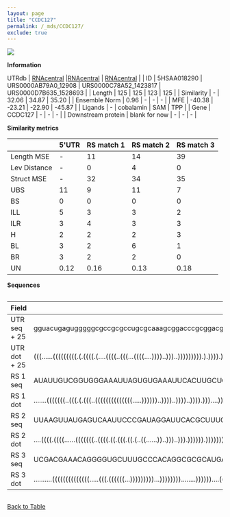 ```yaml
---
layout: page
title: "CCDC127"
permalink: /_mds/CCDC127/
exclude: true
---
```




![](../../alns_9.28.22/aln_5HSAA018290_0.997.png?raw=true)


**Information**
<div style="overflow-x:auto;" markdown="block>
| | 5'UTR       | RS match 1   | RS match 2  | RS match 3 |
| ---- | ----------- | ----------- | ----------- | ----------- |
| Link | <a href="http://utrdb.ba.itb.cnr.it/getutr/5HSAA018290/1" target="_blank" rel="noopener noreferrer">UTRdb</a>   | <a href="https://rnacentral.org/rna/URS0000AB79A0/12908" target="_blank" rel="noopener noreferrer">RNAcentral</a>     |<a href="https://rnacentral.org/rna/URS0000C78A52/1423817" target="_blank" rel="noopener noreferrer">RNAcentral</a>  | <a href="https://rnacentral.org/rna/URS0000D7B635/1528693" target="_blank" rel="noopener noreferrer">RNAcentral</a>   |
| ID | 5HSAA018290     | URS0000AB79A0_12908     | URS0000C78A52_1423817     | URS0000D7B635_1528693     |
| Length | 125     |  125    | 123   |  125    |
| Similarity | - | 32.06 | 34.87 | 35.20 |
| Ensemble Norm | 0.96 | - | - | - |
| MFE | -40.38 | -23.21 | -22.90 | -45.87 |
| Ligands | - | cobalamin | SAM | TPP |
| Gene | CCDC127 | - | - | - |
| Downstream protein | blank for now    |    -    | -  | - |
</div>

**Similarity metrics**

| | 5'UTR       | RS match 1   | RS match 2  | RS match 3 |
| ---- | ----------- | ----------- | ----------- | ----------- |
| Length MSE | - | 11 | 14 | 39 |
| Lev Distance | - | 0 | 4 | 0 |
| Struct MSE | - | 32 | 34 | 35 |
| UBS| 11 | 9 | 11 | 7 |
| BS | 0 | 0 | 0 | 0 |
| ILL | 5 | 3 | 3 | 2 |
| ILR | 3 | 4 | 3 | 3 |
| H | 2 | 2 | 2 | 3 |
| BL | 3 | 2 | 6 | 1 |
| BR | 3 | 2 | 2 | 0 |
| UN | 0.12 | 0.16 | 0.13 | 0.18 |

**Sequences**


<div style="overflow-x:auto;">

<table>
<colgroup>
<col width="30%" />
<col width="70%" />
</colgroup>
<thead>
<tr class="header">
<th>Field</th>
<th>Description</th>
</tr>
</thead>
<tbody>
<tr>
<td markdown="span">UTR seq + 25 </td>
<td markdown="span"> gguacugagugggggcgccgcgccugcgcaaagcggacccgcggacgguggcguuaagggaacgcugaggucccgcgcuccccgaccgagguauaucuccATGAATAACCTAAATGATCCCCCAA </td>
</tr>
<tr>
<td markdown="span">UTR dot + 25  </td>
<td markdown="span"> (((......(((((((((.(.((((.(....((((..(((...((((....))))..)))..))))))))).).)))).)))))))).((((...((.....))...))))..............
</td>
</tr>


<tr>
<td markdown="span">RS 1 seq </td>
<td markdown="span"> AUAUUGUCGGUGGGAAAUUAGUGUGAAAUUCACUUGCUGUUCCUGCAACGGUUAAAGUCCGAAUGCCACCCAAUAAAGUCCGCUGUGAAUGAAGGCCAGGAAAAGUCUAAUUCUACAAUGAAAAA
</td>
</tr>


<tr>
<td markdown="span">RS 1 dot </td>
<td markdown="span"> .......(((((((..(((.(.(((..((((((((((((((.....))))))..))))..))))..)))).)))....))))))).((((..((((........)))).))))............
</td>
</tr>


<tr>
<td markdown="span">RS 2 seq </td>
<td markdown="span"> UUAAGUUAUGAGUCAAUUCCCGAUAGGAUUCACGCUUUGACGUGAAGCUGCCUUGUAACCGAACGACGUUGAGAUUAUCGGUCAACUCUGACGUCCACCAUAUCUAGGGGGAAUAUUCAAUUG
</td>
</tr>


<tr>
<td markdown="span">RS 2 dot </td>
<td markdown="span"> ....((((.((((......(((((((..((((.((.(((.((.(..((......))..)))..))).)))))).)))))))...)))))))).(((.((........)))))...........
</td>
</tr>


<tr>
<td markdown="span">RS 3 seq </td>
<td markdown="span"> UCGACGAAACAGGGGUGCUUUGCCCACAGGCGCGCAUGAUUUUCAUGCCGUAGCGGCAAGGCUGAGAGAGACCCUUUGCACCCGAUCCGGGUAAUACCGGCGCGGGAAGUUUCCGGAAGCAGCCA
</td>
</tr>


<tr>
<td markdown="span">RS 3 dot </td>
<td markdown="span"> ..........((((((((((((((.....(((.((((((...)))))))))...))))))))........))))))....((((..((((......))))..))))........((......)).
</td>
</tr>

</tbody>
</table>


</div>


[Back to Table](../../display)
